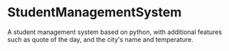 # StudentManagementSystem
A student management system based on python, with additional features such as quote of the day, and the city's name and temperature.

